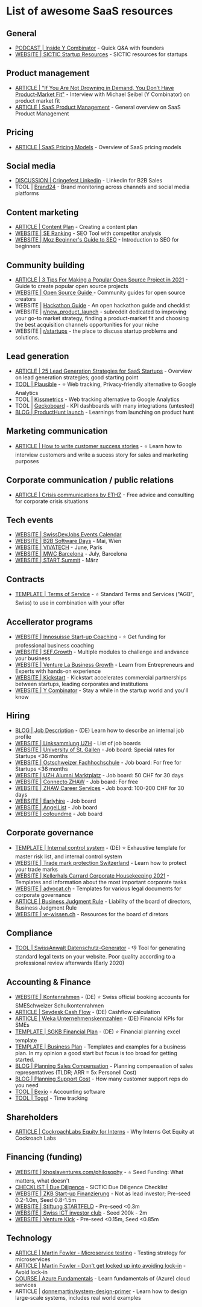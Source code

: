 # List of awesome SaaS resources

## General
- [PODCAST | Inside Y Combinator](https://quest.app/t/8nzavsX7VY/inside-y-combinator) - Quick Q&A with founders
- [WEBSITE | SICTIC Startup Resources](https://www.sictic.ch/startup-resources/) - SICTIC resources for startups

## Product management
- [ARTICLE | "If You Are Not Drowning in Demand, You Don’t Have Product-Market Fit"](https://capitalandgrowth.org/michael-seibel/) - Interview with Michael Seibel (Y Combinator) on product market fit
- [ARTICLE | SaaS Product Management](https://www.smartkarrot.com/resources/blog/saas-product-management/) - General overview on SaaS Product Management

## Pricing
- [ARTICLE | SaaS Pricing Models](https://www.cobloom.com/blog/saas-pricing-models) - Overview of SaaS pricing models

## Social media
- [DISCUSSION | Cringefest Linkedin](https://www.reddit.com/r/startups/comments/n0hs2l/linkedin_is_a_cringefest_but_it_works_for_b2b/) - Linkedin for B2B Sales
- TOOL | [Brand24](https://brand24.com/) - Brand monitoring across channels and social media platforms

## Content marketing
- [ARTICLE | Content Plan](https://www.chimpify.de/marketing/content-plan/) - Creating a content plan
- [WEBSITE | SE Ranking](seranking.com) - SEO Tool with competitor analysis
- [WEBSITE | Moz Beginner's Guide to SEO](https://moz.com/beginners-guide-to-seo) - Introduction to SEO for beginners

## Community building
- [ARTICLE | 3 Tips For Making a Popular Open Source Project in 2021](https://skerritt.blog/make-popular-open-source-projects/) - Guide to create popular open source projects
- [WEBSITE | Open Source Guide ](https://opensource.guide/) - Community guides for open source creators
- WEBSITE | [Hackathon Guide](https://hackathon.guide/) - An open hackathon guide and checklist
- WEBSITE | [r/new_product_launch](https://www.reddit.com/r/new_product_launch/) - subreddit dedicated to improving your go-to market strategy, finding a product-market fit and choosing the best acquisition channels opportunities for your niche
- WEBSITE | [r/startups](https://www.reddit.com/r/startups/) - the place to discuss startup problems and solutions.

## Lead generation
- [ARTICLE | 25 Lead Generation Strategies for SaaS Startups](https://kevintpayne.com/lead-generation-strategies-saas-startups/) - Overview on lead generation strategies; good starting point
- [TOOL | Plausible](https://plausible.io/) - ⭐ Web tracking, Privacy-friendly alternative to Google Analytics
- TOOL | [Kissmetrics](https://www.kissmetrics.io/) - Web tracking alternative to Google Analytics
- TOOL | [Geckoboard](https://www.geckoboard.com/) - KPI dashboards with many integrations (untested)
- [BLOG | ProductHunt launch](https://www.reddit.com/r/new_product_launch/comments/rii7o2/spent_a_good_amount_of_money_on_the_product_hunt/) - Learnings from launching on product hunt

## Marketing communication
- [ARTICLE | How to write customer success stories](https://coschedule.com/blog/customer-success-stories-template) - ⭐ Learn how to interview customers and write a sucess story for sales and marketing purposes

## Corporate communication / public relations
- [ARTICLE | Crisis communications by ETHZ](https://ethz.ch/services/en/service/communication/communications-consulting/crisis-communications.html) - Free advice and consulting for corporate crisis situations

## Tech events
- [WEBSITE | SwissDevJobs Events Calendar](https://swissdevjobs.ch/events)
- [WEBSITE | B2B Software Days](https://www.b2bsoftwaredays.com/) - Mai, Wien
- [WEBSITE | VIVATECH](https://vivatechnology.com/) - June, Paris
- [WEBSITE | MWC Barcelona](https://www.mwcbarcelona.com/) - July, Barcelona
- [WEBSITE | START Summit](https://www.startsummit.ch/) - März

## Contracts
- [TEMPLATE | Terms of Service](https://sik.swiss/service/dokumentation/#vertragsvorlagen) - ⭐ Standard Terms and Services ("AGB", Swiss) to use in combination with your offer

## Accellerator programs
- [WEBSITE | Innosuisse Start-up Coaching](https://www.innosuisse.ch/inno/en/home/start-and-grow-your-business/start-up-coaching.html) - ⭐ Get funding for professional business coaching
- [WEBSITE | SEF.Growth](https://sef-growth.ch/en/) - Multiple modules to challenge and andvance your business
- [WEBSITE | Venture La Business Growth](https://www.venturelab.swiss/Innosuisse-business-growth) - Learn from Entrepreneurs and Experts with hands-on experience
- [WEBSITE | Kickstart](https://www.kickstart-innovation.com/) - Kickstart accelerates commercial partnerships between startups, leading corporates and institutions
- [WEBSITE | Y Combinator](https://www.ycombinator.com/apply/) - Stay a while in the startup world and you'll know

## Hiring
- [BLOG | Job Description](https://blog.ioz.ch/die-neue-iso-reihe-rollenkonzept-und-akv/) - (DE) Learn how to describe an internal job profile
- [WEBSITE | Linksammlung UZH](https://www.careerservices.uzh.ch/de/ratgeber/literaturlinks/links.html) - List of job boards
- [WEBSITE | University of St. Gallen](https://hsgcareer.ch/de/fuer-unternehmen/stelleninserate/) - Job board: Special rates for Startups <36 months
- [WEBSITE | Ostschweizer Fachhochschule](https://www.ost.ch/de/die-ost/services/career-center/jobportal/neues-stellenangebot) - Job board: For free for Startups <36 months
- [WEBSITE | UZH Alumni Marktplatz](https://marktplatz.uzhalumni.ch/) - Job board: 50 CHF for 30 days
- [WEBSITE | Connecto ZHAW](https://www.conecto-zhaw.ch/informationen-zur-jobboerse/) - Job board: For free
- [WEBSITE | ZHAW Career Services](https://career.sml.zhaw.ch/de/fuer-unternehmen-public/) - Job board: 100-200 CHF for 30 days
- [WEBSITE | Earlyhire](http://earlyhire.ch/) - Job board
- [WEBSITE | AngelList](https://angel.co/) - Job board
- [WEBSITE | cofoundme](https://www.cofoundme.org/) - Job board

## Corporate governance
- [TEMPLATE | Internal control system](https://www.ar.ch/fileadmin/user_upload/Departement_Finanzen/Amt_fuer_Finanzen/HRM2/IKS/Kurs_09_Beilage_4_IKS.pdf) - (DE) ⭐ Exhaustive template for master risk list, and internal control system
- [WEBSITE | Trade mark protection Switzerland](https://www.ige.ch/de/uebersicht-geistiges-eigentum/die-schutzrechte-im-ueberblick/markenschutz.html) - Learn how to protect your trade marks
- [WEBSITE | Kellerhals Carrard Corporate Housekeeping 2021](https://www.kellerhals-carrard.ch/de/taetigkeitsbereiche/startup-desk/corporate-houskeeping-2021.php) - Templates and information about the most important corporate tasks
- [WEBSITE | advocat.ch](http://www.advocat.ch/de/know-how.html) - Templates for various legal documents for corporate governance
- [ARTICLE | Business Judgment Rule](https://www.vr-haftung.ch/exkurs-business-judgement-rule) - Liability of the board of directors, Business Judgment Rule
- [WEBSITE | vr-wissen.ch](http://vr-wissen.ch/) - Resources for the board of diretors

## Compliance
- [TOOL | SwissAnwalt Datenschutz-Generator](https://www.swissanwalt.ch/datenschutz-generator.aspx) - 👎 Tool for generating standard legal texts on your website. Poor quality according to a professional review afterwards (Early 2020)

## Accounting & Finance
- [WEBSITE | Kontenrahmen](https://veb.ch/publikationen/kontenrahmen_kmu/schulkontenrahmen/) - (DE) ⭐ Swiss official booking accounts for SMESchweizer Schulkontenrahmen
- [ARTICLE | Sevdesk Cash Flow](https://sevdesk.de/lexikon/cashflow/) - (DE) Cashflow calculation
- [ARTICLE | Weka Unternehmenskennzahlen](https://www.weka.ch/themen/finanzen-controlling/controlling/kennzahlen-und-kennzahlensysteme/article/unternehmenskennzahlen-die-7-wichtigsten-kennzahlen-fuer-kmu/) - (DE) Financial KPIs for SMEs
- [TEMPLATE | SGKB Financial Plan](https://www.sgkb.ch/download/online/Finanzplanungs-Excel-Vorlage_SGKB.xlsx) - (DE) ⭐ Financial planning excel template
- [TEMPLATE | Business Plan](https://www.kmu.admin.ch/kmu/en/home/concrete-know-how/setting-up-sme/starting-business/first-step/well-planned-start-up/business-plan/templates-examples.html) - Templates and examples for a business plan. In my opinion a good start but focus is too broad for getting started.
- [BLOG | Planning Sales Compensation](https://www.proposify.com/blog/compensate-saas-sales-reps) - Planning compensation of sales representatives (TLDR; ARR = 5x Personell Cost)
- [BLOG | Planning Support Cost](https://www.saleshacker.com/how-many-customer-support-reps-do-you-need/) - How many customer support reps do you need
- [TOOL | Bexio](https://www.bexio.com/) - Accounting software
- [TOOL | Toggl](https://toggl.com/) - Time tracking

## Shareholders
- [ARTICLE | CockroachLabs Equity for Interns](https://www.cockroachlabs.com/blog/equity-for-interns/) - Why Interns Get Equity at Cockroach Labs

## Financing (funding)
- [WEBSITE | khoslaventures.com/philosophy](https://www.khoslaventures.com/philosophy/seed-fund) - ⭐ Seed Funding: What matters, what doesn't
- [CHECKLIST | Due Diligence](https://docs.google.com/document/d/13VKzojeHreU6_OThlw8k4uJrXi4bjyKyqEXsPE3t_JU/edit#) - SICTIC Due Diligence Checklist
- [WEBSITE | ZKB Start-up Finanzierung](https://www.zkb.ch/de/un/fk/finanzierungen-immobilien/betriebsfinanzierung/finanzierung-start-ups) - Not as lead investor; Pre-seed 0.2-1.0m, Seed 0.8-1.5m
- [WEBSITE | Stiftung STARTFELD](https://www.sgkb.ch/de/geschaeftskunden/stiftung-startfeld) - Pre-seed <0.3m
- [WEBSITE | Swiss ICT investor club](https://www.sictic.ch/) - Seed 200k - 2m
- [WEBSITE | Venture Kick](https://www.venturekick.ch/innobooster) - Pre-seed <0.15m, Seed <0.85m

## Technology
- [ARTICLE | Martin Fowler - Microservice testing](https://martinfowler.com/articles/microservice-testing/) - Testing strategy for microservices
- [ARTICLE | Martin Fowler - Don't get locked up into avoiding lock-in](https://martinfowler.com/articles/oss-lockin.html) - Avoid lock-in
- [COURSE | Azure Fundamentals](https://docs.microsoft.com/en-us/learn/certifications/azure-fundamentals/) - Learn fundamentals of (Azure) cloud services
- ARTICLE | [donnemartin/system-design-primer](https://github.com/donnemartin/system-design-primer) - Learn how to design large-scale systems, includes real world examples
